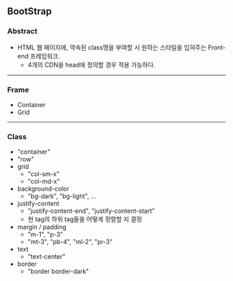 ## BootStrap

### Abstract

- HTML 웹 페이지에, 약속된 class명을 부여할 시 원하는 스타일을 입혀주는 Front-end 프레임워크. 
  - 4개의 CDN을 head에 정의할 경우 적용 가능하다. 

---

### Frame

- Container
- Grid

---

### Class

- "container"
- "row"
- grid
  - "col-sm-x"
  - "col-md-x"
- background-color
  - "bg-dark", "bg-light", ...
- justify-content
  - "justify-content-end", "justify-content-start"
  - 현 tag의 하위 tag들을 어떻게 정렬할 지 결정
- margin / padding
  - "m-1", "p-3"
  - "mt-3", "pb-4", "ml-2", "pr-3"
- text
  - "text-center"
- border
  - "border border-dark"